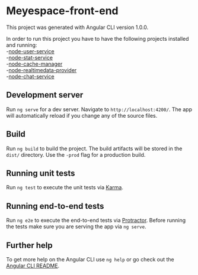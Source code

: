 # Meyespace-front-end

This project was generated with Angular CLI version 1.0.0.

In order to run this project you have to have the following projects installed and running: <br>
-[node-user-service](https://github.com/oliwer94/node-user-service) <br>
-[node-stat-service](https://github.com/oliwer94/node-stat-service) <br>
-[node-cache-manager](https://github.com/oliwer94/node-cache-manager) <br>
-[node-realtimedata-provider](https://github.com/oliwer94/node-realtimedata-provider) <br>
-[node-chat-service](https://github.com/oliwer94/node-chat-service)


## Development server

Run `ng serve` for a dev server. Navigate to `http://localhost:4200/`. The app will automatically reload if you change any of the source files.

## Build

Run `ng build` to build the project. The build artifacts will be stored in the `dist/` directory. Use the `-prod` flag for a production build.

## Running unit tests

Run `ng test` to execute the unit tests via [Karma](https://karma-runner.github.io).

## Running end-to-end tests

Run `ng e2e` to execute the end-to-end tests via [Protractor](http://www.protractortest.org/).
Before running the tests make sure you are serving the app via `ng serve`.

## Further help

To get more help on the Angular CLI use `ng help` or go check out the [Angular CLI README](https://github.com/angular/angular-cli/blob/master/README.md).
